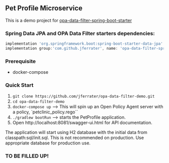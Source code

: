 ## Pet Profile Microservice

This is a demo project for [opa-data-filter-spring-boot-starter](https://github.com/jferrater/opa-data-filter-spring-boot-starter)

### Spring Data JPA and OPA Data Filter starters dependencies:
```groovy
implementation 'org.springframework.boot:spring-boot-starter-data-jpa'
implementation group:'com.github.jferrater', name: 'opa-data-filter-spring-boot-starter', version: '0.2.1'
```
### Prerequisite
* docker-compose

### Quick Start
1. ``git clone https://github.com/jferrater/opa-data-filter-demo.git``
2. ``cd opa-data-filter-demo``
3. ``docker-compose up`` --> This will spin up an Open Policy Agent server with a policy, `petclinic_policy.rego``
4. ``./gradlew bootRun`` --> starts the PetProfile application.
5. Open http://localhost:8081/swagger-ui.html for API documentation.

The application will start using H2 database with the initial data from classpath:sql/init.sql. This is not recommended on production.
Use appropriate database for production use.

### TO BE FILLED UP!